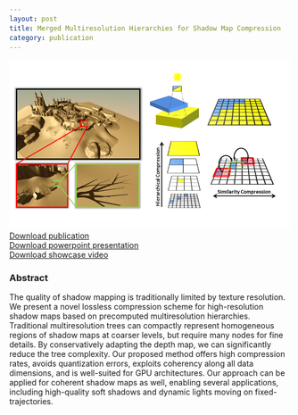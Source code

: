 ```yaml
---
layout: post
title: Merged Multiresolution Hierarchies for Shadow Map Compression
category: publication
---
```


<img src='/assets/publications/SBE16-2/SBE16-2.png' width='800px'/>
<br>
<a href="/assets/publications/SBE16-2/SBE16-2.pdf" download>Download publication</a>
<br>
<a href="http://graphics.tudelft.nl/Publications-new/2016/SBE16a/Merged%20Multiresolution%20Hierarchies.pptx" download>Download powerpoint presentation</a>
<br>
<a href="http://graphics.tudelft.nl/Publications-new/2016/SBE16a/SBE16a.mp4" download>Download showcase video</a>

### Abstract
 
The quality of shadow mapping is traditionally limited by texture resolution. We present a novel lossless compression scheme for high-resolution shadow maps based on precomputed multiresolution hierarchies. Traditional multiresolution trees can compactly represent homogeneous regions of shadow maps at coarser levels, but require many nodes for fine details. By conservatively adapting the depth map, we can significantly reduce the tree complexity. Our proposed method offers high compression rates, avoids quantization errors, exploits coherency along all data dimensions, and is well-suited for GPU architectures. Our approach can be applied for coherent shadow maps as well, enabling several applications, including high-quality soft shadows and dynamic lights moving on fixed-trajectories.



